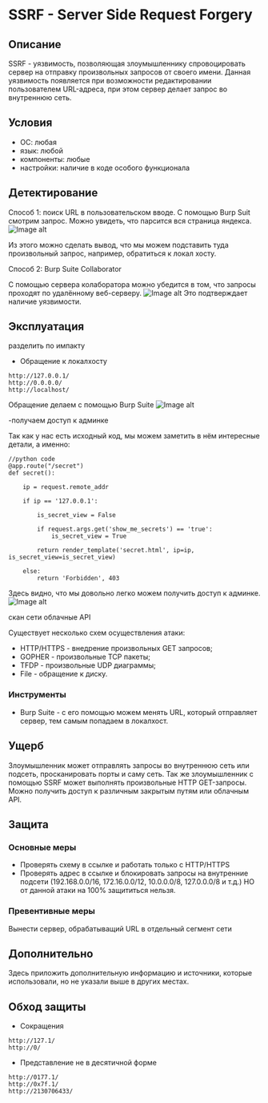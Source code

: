 # SSRF - Server Side Request Forgery

## Описание

SSRF - уязвимость, позволяющая злоумышленнику спровоцировать сервер на отправку произвольных запросов от своего имени. Данная уязвимость появляется при возможности редактировании пользователем URL-адреса, при этом сервер делает запрос во внутреннюю сеть.

## Условия

- ОС: любая
- язык: любой
- компоненты: любые
- настройки: наличие в коде особого функционала

## Детектирование

Способ 1: поиск URL в пользовательском вводе.
С помощью Burp Suit смотрим запрос. Можно увидеть, что парсится вся страница яндекса.
![Image alt](https://github.com/lifeskipp/shift2019/raw/master/ssrf/images/1_pars.png)

Из этого можно сделать вывод, что мы можем подставить туда произвольный запрос, например, обратиться к локал хосту. 

Способ 2: Burp Suite Collaborator

С помощью сервера колаборатора можно убедится в том, что запросы проходят по удалённому веб-серверу.
![Image alt](https://github.com/lifeskipp/shift2019/raw/master/ssrf/images/2_collab.png)
Это подтверждает наличие уязвимости.

## Эксплуатация

разделить по импакту
 
- Обращение к локалхосту
```
http://127.0.0.1/
http://0.0.0.0/
http://localhost/
```
Обращение делаем с помощью Burp Suite
![Image alt](https://github.com/lifeskipp/shift2019/raw/master/ssrf/images/3_localhost.png)

-получаем доступ к админке

Так как у нас есть исходный код, мы можем заметить в нём интересные детали, а именно:
```
//python code
@app.route("/secret")
def secret():

	ip = request.remote_addr

	if ip == '127.0.0.1':

		is_secret_view = False

		if request.args.get('show_me_secrets') == 'true':
			is_secret_view = True

		return render_template('secret.html', ip=ip, is_secret_view=is_secret_view)

	else:
		return 'Forbidden', 403
```
Здесь видно, что мы довольно легко можем получить доступ к админке.
![Image alt](https://github.com/lifeskipp/shift2019/raw/master/ssrf/images/4_admin.png)



скан сети
облачные API

Существует несколько схем осуществления атаки:
- HTTP/HTTPS - внедрение произвольных GET запросов;
- GOPHER - произвольные TCP пакеты;
- TFDP - произвольные UDP диаграммы;
- File - обращение к диску.	

### Инструменты

- Burp Suite  - с его помощью можем менять URL, который отправляет сервер, тем самым попадаем в локалхост.

## Ущерб

Злоумышленник может отправлять запросы во внутреннюю сеть или подсеть, просканировать порты и саму сеть.
Так же злоумышленник с помощью SSRF может выполнять произвольные HTTP GET-запросы.
Можно получить доступ к различным закрытым путям или облачным API.

## Защита
### Основные меры

- Проверять схему в ссылке и работать только с HTTP/HTTPS
- Проверять адрес в ссылке и блокировать запросы на внутренние подсети
(192.168.0.0/16, 172.16.0.0/12, 10.0.0.0/8, 127.0.0.0/8 и т.д.)
НО от данной атаки на 100% защититься нельзя.

### Превентивные меры
Вынести сервер, обрабатыващий URL в отдельный сегмент сети


## Дополнительно
Здесь приложить дополнительную информацию и источники, которые использовали, но не указали выше в других местах.

## Обход защиты
- Сокращения
```
http://127.1/
http://0/
```
- Представление не в десятичной форме
```
http://0177.1/
http://0x7f.1/
http://2130706433/
```
